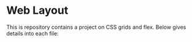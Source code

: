 <html>
  <head></head>
  <body>
    <h1>Web Layout</h1>
    <p>This is repository contains a project on CSS grids and flex. Below gives details into each file:
    </p>
  </body>
</html>
